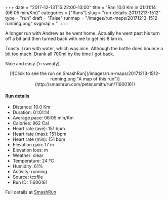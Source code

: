 +++
date = "2017-12-13T15:22:00-13:00"
title = "Ran 10.0 Km in 01:01:14 (06:05 min/Km)"
categories = ["Runs"]
slug = "run-details-20171213-1512"
type = "run"
draft = "False"
runmap = "/images/run-maps/20171213-1512-running.png"
svgmap = '<polyline points="0 54, 0 58, 5 55, 10 49, 17 46, 22 48, 26 45, 27 43, 31 43, 42 44, 46 45, 54 52, 61 54, 69 54, 76 53, 82 50, 89 51, 91 52, 94 52, 98 49, 100 46, 97 50, 92 52, 89 51, 82 50, 75 53, 66 55, 65 55, 63 55, 61 55, 53 52, 45 45, 44 44, 43 44, 32 43, 31 43, 26 43, 26 45, 22 47, 18 45, 14 46, 10 49, 5 53">'
+++

A longer run with Andrew as he went home. Actually he went past his turn off a bit and then turned back with me to get his 8 km in. 

Toasty. I ran with water, which was nice. Although the bottle does bounce a bit too much. Drank all 700ml by the time I got back. 

Nice and easy (‘n sweaty). 



<!--more-->

<center>
[![Click to see the run on SmashRun](/images/run-maps/20171213-1512-running.png "A map of this run")](http://smashrun.com/peter.smith/run/11600161)
</center>

#### Run details

* Distance: 10.0 Km
* Duration: 01:01:14
* Average pace: 06:05 min/Km
* Calories: 862 Cal
* Heart rate (ave): 151 bpm
* Heart rate (max): 151 bpm
* Heart rate (min): 151 bpm
* Elevation gain: 17 m
* Elevation loss:  m
* Weather: clear
* Temperature: 24 &deg;C
* Humidity: 61%
* Activity: running
* Source: tcxfile
* Run ID: 11600161

Full details at [SmashRun](http://smashrun.com/peter.smith/run/11600161)